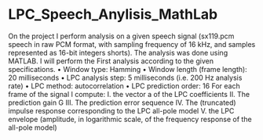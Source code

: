 LPC_Speech_Anylisis_MathLab
===========================
On the project I perform analysis on a given speech signal (sx119.pcm speech in raw PCM format, with sampling frequency of 16 kHz, and samples represented as 16-bit integers shorts). The analysis was done using MATLAB. 
I will perform the First  analysis according to the given specifications. 
•	Window type: Hamming 
•	Window length (frame length): 20 milliseconds 
•	LPC analysis step: 5 milliseconds (i.e. 200 Hz analysis rate) 
•	LPC method: autocorrelation 
•	LPC prediction order: 16
For each frame of the signal I compute: 
I.	the vector a of the LPC coefficients 
II.	The prediction gain G 
III.	The prediction error sequence 
IV.	The (truncated) impulse response corresponding to the LPC all-pole model 
V.	the LPC envelope (amplitude, in logarithmic scale, of the frequency response of the all-pole model) 

